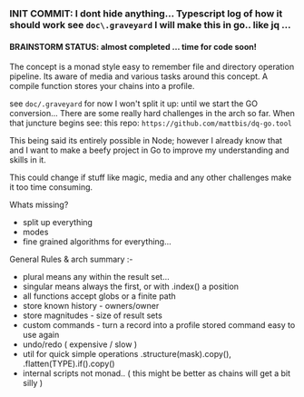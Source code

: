 ### INIT COMMIT: I dont hide anything... Typescript log of how it should work see `doc\.graveyard` I will make this in go.. like jq ...

#### BRAINSTORM STATUS: almost completed ... time for code soon! 

The concept is a monad style easy to remember file and directory operation pipeline. Its aware of media and various tasks around this concept.
A compile function stores your chains into a profile.

see `doc/.graveyard` for now I won't split it up: until we start the GO conversion... There are some really hard challenges in the arch so far.
When that juncture begins see: this repo: `https://github.com/mattbis/dq-go.tool`

This being said its entirely possible in Node; however I already know that and I want to make a beefy project in Go to improve my understanding and skills in it.

This could change if stuff like magic, media and any other challenges make it too time consuming. 

Whats missing?

- split up everything
- modes
- fine grained algorithms for everything... 

General Rules & arch summary :-

- plural means any within the result set...
- singular means always the first, or with .index() a position
- all functions accept globs or a finite path
- store known history - owners/owner 
- store magnitudes - size of result sets
- custom commands - turn a record into a profile stored command easy to use again
- undo/redo ( expensive / slow )
- util for quick simple operations .structure(mask).copy(), .flatten(TYPE).if().copy()
- internal scripts not monad.. ( this might be better as chains will get a bit silly ) 

